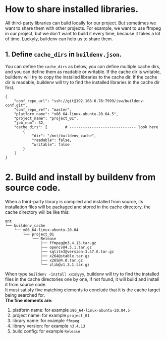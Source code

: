 # How to share installed libraries.

All third-party libraries can build locally for our project. But sometimes we want to share them with other projects. For example, we want to use ffmpeg in our project, but we don't want to build it every time, because it takes a lot of time. Luckyly, buildenv can help us to share them.

## 1. Define `cache_dirs` in `buildenv.json`.

You can define the `cache_dirs` as below, you can define multiple cache dirs, and you can define them as readable or writable. If the cache dir is writable, buildenv will try to copy the installed libraries to the cache dir. If the cache dir is readable, buildenv will try to find the installed libraries in the cache dir first.

```
{
    "conf_repo_url": "ssh://git@192.168.0.78:7999/isw/buildenv-conf.git",
    "conf_repo_ref": "master",
    "platform_name": "x86_64-linux-ubuntu-20.04.5",
    "project_name": "project_01",
    "job_num": 32,
    "cache_dirs": [        # ------------------------------ look here
        {
            "dir": "/mnt/buildenv_cache",
            "readable": false,
            "writable": false
        }
    ]
}
```

# 2. Build and install by buildenv from source code.

When a third-party library is compiled and installed from source, its installation files will be packaged and stored in the cache directory, the cache directory will be like this:

```
mnt
└── buildenv_cache
    └── x86_64-linux-ubuntu-20.04
        └── project_01
            └── Release
                ├── ffmpeg@n3.4.13.tar.gz
                ├── opencv@4.5.1.tar.gz
                ├── sqlite3@version-3.47.0.tar.gz
                ├── x264@stable.tar.gz
                ├── x265@4.0.tar.gz
                └── zlib@v1.3.1.tar.gz
```

When type `buildenv -install xxx@yyy`, buildenv will try to find the installed files in the cache directories one by one, if not found, it will build and install it from source code.  
It must satisfy five matching elements to conclude that it is the cache target being searched for.   
**The fine elements are:**

1. platform name: for example `x86_64-linux-ubuntu-20.04.5`
2. project name: for example `project_01`
3. library name: for example `ffmpeg`
4. library version: for example `n3.4.13`
5. build config: for example `Release`